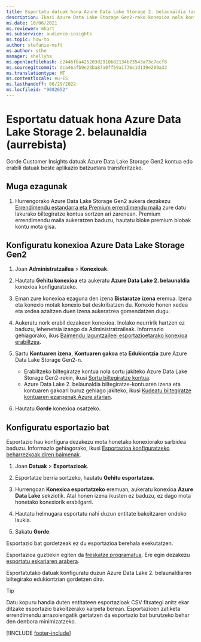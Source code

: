 ```yaml
---
title: Esportatu datuak hona Azure Data Lake Storage 2. belaunaldia (aurrebista)
description: Ikasi Azure Data Lake Storage Gen2-rako konexioa nola konfiguratu.
ms.date: 10/06/2021
ms.reviewer: mhart
ms.subservice: audience-insights
ms.topic: how-to
author: stefanie-msft
ms.author: sthe
manager: shellyha
ms.openlocfilehash: c2446fba425203d2910b82134b73543a73c7ecf8
ms.sourcegitcommit: dca46afb9e23ba87a0ff59a1776c1d139e209a32
ms.translationtype: MT
ms.contentlocale: eu-ES
ms.lasthandoff: 06/29/2022
ms.locfileid: "9082652"
---
```

# <a name="export-data-to-azure-data-lake-storage-gen2-preview"></a>Esportatu datuak hona Azure Data Lake Storage 2. belaunaldia (aurrebista)

Gorde Customer Insights datuak Azure Data Lake Storage Gen2 kontua edo erabili datuak beste aplikazio batzuetara transferitzeko.

## <a name="known-limitations"></a>Muga ezagunak

1. Hurrengorako Azure Data Lake Storage Gen2 aukera dezakezu [Errendimendu estandarra eta Premium errendimendu maila](/azure/storage/blobs/create-data-lake-storage-account) zure datu lakurako biltegiratze kontua sortzen ari zarenean. Premium errendimendu maila aukeratzen baduzu, hautatu bloke premium blobak kontu mota gisa.

## <a name="set-up-the-connection-to-azure-data-lake-storage-gen2"></a>Konfiguratu konexioa Azure Data Lake Storage Gen2

1. Joan **Administratzailea** > **Konexioak**.

1. Hautatu **Gehitu konexioa** eta aukeratu **Azure Data Lake 2. belaunaldia** konexioa konfiguratzeko.

1. Eman zure konexioa ezaguna den izena **Bistaratze izena** eremua. Izena eta konexio motak konexio bat deskribatzen du. Konexio honen xedea eta xedea azaltzen duen izena aukeratzea gomendatzen dugu.

1. Aukeratu nork erabil dezakeen konexioa. Inolako neurririk hartzen ez baduzu, lehenetsia izango da Administratzaileak. Informazio gehiagorako, ikus [Baimendu laguntzaileei esportazioetarako konexioa erabiltzea](connections.md#allow-contributors-to-use-a-connection-for-exports).

1. Sartu **Kontuaren izena**, **Kontuaren gakoa** eta **Edukiontzia** zure Azure Data Lake Storage Gen2-n.
    - Erabiltzeko biltegiratze kontua nola sortu jakiteko Azure Data Lake Storage Gen2-rekin, ikusi [Sortu biltegiratze kontua](/azure/storage/blobs/create-data-lake-storage-account). 
    - Azure Data Lake 2. belaunaldia biltegiratze-kontuaren izena eta kontuaren gakoari buruz gehiago jakiteko, ikusi [Kudeatu biltegiratze kontuaren ezarpenak Azure atarian](/azure/storage/common/storage-account-manage).

1. Hautatu **Gorde** konexioa osatzeko.

## <a name="configure-an-export"></a>Konfiguratu esportazio bat

Esportazio hau konfigura dezakezu mota honetako konexiorako sarbidea baduzu. Informazio gehiagorako, ikusi [Esportazioa konfiguratzeko beharrezkoak diren baimenak](export-destinations.md#set-up-a-new-export).

1. Joan **Datuak** > **Esportazioak**.

1. Esportatze berria sortzeko, hautatu **Gehitu esportatzea**.

1. Hurrengoan **Konexioa esportatzeko** eremuan, aukeratu konexioa **Azure Data Lake** sekziotik. Atal honen izena ikusten ez baduzu, ez dago mota honetako konexiorik erabilgarri.

1. Hautatu helmugara esportatu nahi duzun entitate bakoitzaren ondoko laukia.

1. Sakatu **Gorde**.

Esportazio bat gordetzeak ez du esportazioa berehala exekutatzen.

Esportazioa guztiekin egiten da [freskatze programatua](system.md#schedule-tab).
Ere egin dezakezu [esportatu eskariaren arabera](export-destinations.md#run-exports-on-demand).

Esportatutako datuak konfiguratu duzun Azure Data Lake 2. belaunaldiaren biltegirako edukiontzian gordetzen dira.

> [!TIP]
> Datu kopuru handia duten entitateen esportazioak CSV fitxategi anitz ekar ditzake esportazio bakoitzerako karpeta berean. Esportazioen zatiketa errendimendu arrazoiengatik gertatzen da esportazio bat burutzeko behar den denbora minimizatzeko.

[!INCLUDE [footer-include](includes/footer-banner.md)]
